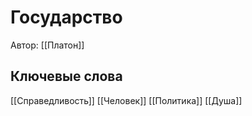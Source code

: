# Государство
Автор: [[Платон]]

## Ключевые слова
[[Справедливость]] [[Человек]] [[Политика]] [[Душа]]